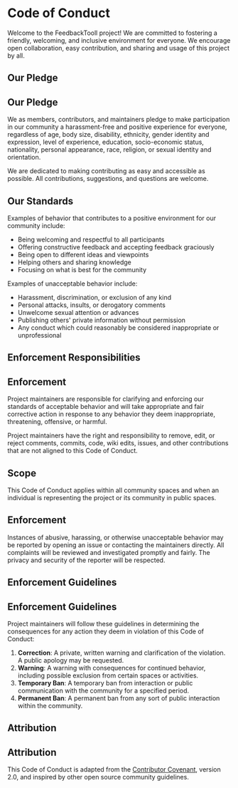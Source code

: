 
# Code of Conduct

Welcome to the FeedbackTooll project! We are committed to fostering a friendly, welcoming, and inclusive environment for everyone. We encourage open collaboration, easy contribution, and sharing and usage of this project by all.

## Our Pledge


## Our Pledge

We as members, contributors, and maintainers pledge to make participation in our community a harassment-free and positive experience for everyone, regardless of age, body size, disability, ethnicity, gender identity and expression, level of experience, education, socio-economic status, nationality, personal appearance, race, religion, or sexual identity and orientation.

We are dedicated to making contributing as easy and accessible as possible. All contributions, suggestions, and questions are welcome.

## Our Standards


Examples of behavior that contributes to a positive environment for our community include:

* Being welcoming and respectful to all participants
* Offering constructive feedback and accepting feedback graciously
* Being open to different ideas and viewpoints
* Helping others and sharing knowledge
* Focusing on what is best for the community


Examples of unacceptable behavior include:

* Harassment, discrimination, or exclusion of any kind
* Personal attacks, insults, or derogatory comments
* Unwelcome sexual attention or advances
* Publishing others' private information without permission
* Any conduct which could reasonably be considered inappropriate or unprofessional

## Enforcement Responsibilities


## Enforcement

Project maintainers are responsible for clarifying and enforcing our standards of acceptable behavior and will take appropriate and fair corrective action in response to any behavior they deem inappropriate, threatening, offensive, or harmful.

Project maintainers have the right and responsibility to remove, edit, or reject comments, commits, code, wiki edits, issues, and other contributions that are not aligned to this Code of Conduct.

## Scope


This Code of Conduct applies within all community spaces and when an individual is representing the project or its community in public spaces.

## Enforcement


Instances of abusive, harassing, or otherwise unacceptable behavior may be reported by opening an issue or contacting the maintainers directly. All complaints will be reviewed and investigated promptly and fairly. The privacy and security of the reporter will be respected.

## Enforcement Guidelines


## Enforcement Guidelines

Project maintainers will follow these guidelines in determining the consequences for any action they deem in violation of this Code of Conduct:

1. **Correction**: A private, written warning and clarification of the violation. A public apology may be requested.
2. **Warning**: A warning with consequences for continued behavior, including possible exclusion from certain spaces or activities.
3. **Temporary Ban**: A temporary ban from interaction or public communication with the community for a specified period.
4. **Permanent Ban**: A permanent ban from any sort of public interaction within the community.

## Attribution


## Attribution

This Code of Conduct is adapted from the [Contributor Covenant](https://www.contributor-covenant.org), version 2.0, and inspired by other open source community guidelines.
